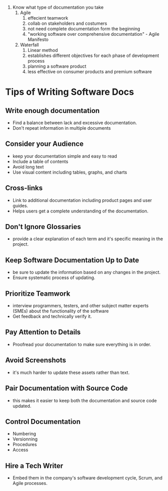 1. Know what type of documentation you take
	1. Agile
		1. effecient teamwork
		2. collab on stakeholders and costumers
		3. not need complete documentation form the beginning
		4. "working software over comprehensive documentation" - Agile Manifesto
	2. Waterfall
		1. Linear method
		2. establishes different objectives for each phase of development process
		3. planning a software product
		4. less effective on consumer products and premium software

# Tips of Writing Software Docs
## Write enough documentation
- Find a balance between lack and excessive documentation.
- Don't repeat information in multiple documents
## Consider your Audience
- keep your documentation simple and easy to read
- Include a table of contents
- Avoid long text
- Use visual content including tables, graphs, and charts
## Cross-links
- Link to additional documentation including product pages and user guides.
- Helps users get a complete understanding of the documentation.
## Don't Ignore Glossaries
- provide a clear explanation of each term and it's specific meaning in the project.
## Keep Software Documentation Up to Date
- be sure to update the information based on any changes in the project.
- Ensure systematic process of updating.
## Prioritize Teamwork
- interview programmers, testers, and other subject matter experts (SMEs) about the functionality of the software
- Get feedback and technically verify it.
## Pay Attention to Details
- Proofread your documentation to make sure everything is in order.
## Avoid Screenshots
- it's much harder to update these assets rather than text.
## Pair Documentation with Source Code
- this makes it easier to keep both the documentation and source code updated.
## Control Documentation
- Numbering
- Versionning
- Procedures
- Access
## Hire a Tech Writer
- Embed them in the company's software development cycle, Scrum, and Agile processes.